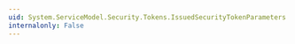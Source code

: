 ```yaml
---
uid: System.ServiceModel.Security.Tokens.IssuedSecurityTokenParameters.#ctor
internalonly: False
---
```

